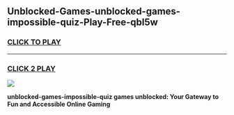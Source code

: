 
## Unblocked-Games-unblocked-games-impossible-quiz-Play-Free-qbl5w
<h3>
<a href="https://premium76.site?title=unblocked-games-impossible-quiz&ref=09A">CLICK TO PLAY</a></h3>
<hr>

<h3>
<a href="https://premium76.site?title=unblocked-games-impossible-quiz&ref=09A">CLICK 2 PLAY</a>
  
</h3>

<a href="https://premium76.site?title=unblocked-games-impossible-quiz&ref=09A"><img src="https://clearcache.store/games.png"></a>


**unblocked-games-impossible-quiz games unblocked: Your Gateway to Fun and Accessible Online Gaming**
